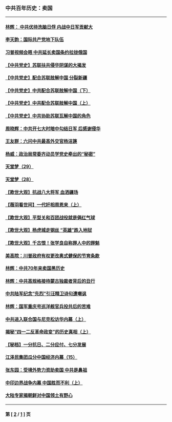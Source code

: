 ### 中共百年历史：卖国
---
#### [林辉： 中共优待洗脑日俘 内战中日军贡献大](../../pages/nf1176117/n13624644.md?09150430) 
#### [李天韵：国际共产党地下队伍](../../pages/nf1176117/n13611808.md?09150430) 
#### [习普视频会晤 中共延长卖国条约拉拢俄国](../../pages/nf1176117/n13060971.md?09150430) 
#### [【中共党史】苏联扶共侵华阴谋的大揭发](../../pages/nf1176117/n13056050.md?09150430) 
#### [【中共党史】配合苏联肢解中国 分裂新疆](../../pages/nf1176117/n13040700.md?09150430) 
#### [【中共党史】中共配合苏联肢解中国（下）](../../pages/nf1176117/n13035660.md?09150430) 
#### [【中共党史】中共配合苏联肢解中国（上）](../../pages/nf1176117/n13030262.md?09150430) 
#### [【中共党史】中共协助苏联瓦解中国的角色](../../pages/nf1176117/n13018109.md?09150430) 
#### [周晓辉：中共开七大时暗中勾结日军 后感谢侵华](../../pages/nf1176117/n12921960.md?09150430) 
#### [王友群：六问中共最高外交官杨洁篪](../../pages/nf1176117/n12836495.md?09150430) 
#### [杨威：政治局常委齐动员学党史牵出的“秘密”](../../pages/nf1176117/n12764642.md?09150430) 
#### [天堂梦（29）](../../pages/nf1176117/n12408465.md?09150430) 
#### [天堂梦（28）](../../pages/nf1176117/n12408309.md?09150430) 
#### [【欺世大观】抗战八大将军 血洒疆场](../../pages/nf1176117/n12357044.md?09150430) 
#### [【薇羽看世间】一代奸相周恩来（上）](../../pages/nf1176117/n12401109.md?09150430) 
#### [【欺世大观】平型关和百团战役就是俩红气球](../../pages/nf1176117/n12359157.md?09150430) 
#### [【欺世大观】杨虎城走钢丝 “英雄”跌入地狱](../../pages/nf1176117/n12358840.md?09150430) 
#### [【欺世大观】千古恨！张学良自称罪人中的罪魁](../../pages/nf1176117/n12358629.md?09150430) 
#### [美高院：川普政府有权更改奥式健保的节育条款](../../pages/nf1176117/n12242171.md?09150430) 
#### [林辉：中共70年来卖国黑历史](../../pages/nf1176117/n11552181.md?09150430) 
#### [林辉：中共高规格接待蒙古独裁者背后的丑行](../../pages/nf1176117/n11225005.md?09150430) 
#### [中共陆军纪念“先烈”引汪精卫诗句遭嘲讽](../../pages/nf1176117/n11153345.md?09150430) 
#### [林辉：国军重庆号巡洋舰官兵投共后的苦难](../../pages/nf1176117/n10997801.md?09150430) 
#### [中共进入联合国与尼克松访华内幕（上）](../../pages/nf1176117/n10138788.md?09150430) 
#### [揭秘“四一二反革命政变”的历史真相（上）](../../pages/nf1176117/n9996650.md?09150430) 
#### [【秘档】一分抗日、二分应付、七分发展](../../pages/nf1176117/n9331484.md?09150430) 
#### [江泽民集团瓜分中国经济内幕（15）](../../pages/nf1176117/n9268584.md?09150430) 
#### [张东园：受境外势力资助卖国 中共是鼻祖](../../pages/nf1176117/n9272480.md?09150430) 
#### [中印边界战争内幕 中国胜而不利（上）](../../pages/nf1176117/n9252458.md?09150430) 
#### [大陆专家揭朝鲜对中国领土有野心](../../pages/nf1176117/n9074056.md?09150430) 

---
#### 第 [ [2](./2.md?09150430) / [1](./1.md?09150430) ] 页
